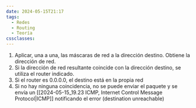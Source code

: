 ```yaml
---
date: 2024-05-15T21:17
tags:
  - Redes
  - Routing
  - Teoría
cssclasses:
---
```

1. Aplicar, una a una, las máscaras de red a la dirección destino. Obtiene la dirección de red.
2. Si la dirección de red resultante coincide con la dirección destino, se utiliza el router indicado.
3. Si el router es 0.0.0.0, el destino está en la propia red
4. Si no hay ninguna coincidencia, no se puede enviar el paquete y se envía un [[2024-05-15_19.23 ICMP, Internet Control Message Protocol|ICMP]] notificando el error (destination unreachable)